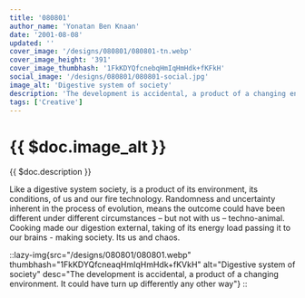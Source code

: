 ```yaml
---
title: '080801'
author_name: 'Yonatan Ben Knaan'
date: '2001-08-08'
updated: ''
cover_image: '/designs/080801/080801-tn.webp'
cover_image_height: '391'
cover_image_thumbhash: '1FkKDYQfcnebqHmIqHmHdk+fKFkH'
social_image: '/designs/080801/080801-social.jpg'
image_alt: 'Digestive system of society'
description: 'The development is accidental, a product of a changing environment. It could have turn up differently any other way'
tags: ['Creative']
---
```


# {{ $doc.image_alt }}

{{ $doc.description }}

Like a digestive system society, is a product of its environment, its conditions, of us and our fire technology. Randomness and uncertainty inherent in the process of evolution, means the outcome could have been different under different circumstances – but not with us – techno-animal. Cooking made our digestion external, taking of its energy load passing it to our brains - making society. Its us and chaos.

::lazy-img{src="/designs/080801/080801.webp" thumbhash="1FkKDYQfcneaqHmIqHmHdk+fKVkH" alt="Digestive system of society" desc="The development is accidental, a product of a changing environment. It could have turn up differently any other way"}
::

<!-- ::YouTubePlayer{videoId="" title=""}
:: -->